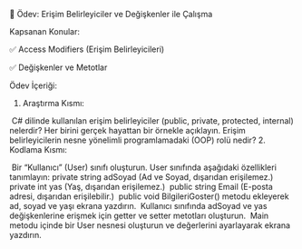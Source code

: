 📌 Ödev: Erişim Belirleyiciler ve Değişkenler ile Çalışma

Kapsanan Konular:

✅ Access Modifiers (Erişim Belirleyicileri)

✅ Değişkenler ve Metotlar

Ödev İçeriği:

1. Araştırma Kısmı:

⁠ ⁠C# dilinde kullanılan erişim belirleyiciler (public, private, protected, internal) nelerdir? Her birini gerçek hayattan bir örnekle açıklayın.
Erişim belirleyicilerin nesne yönelimli programlamadaki (OOP) rolü nedir?
2.⁠ ⁠Kodlama Kısmı:

⁠ ⁠Bir “Kullanıcı” (User) sınıfı oluşturun.
⁠User sınıfında aşağıdaki özellikleri tanımlayın:
⁠private string adSoyad (Ad ve Soyad, dışarıdan erişilemez.)
⁠ ⁠private int yas (Yaş, dışarıdan erişilemez.)
⁠ ⁠public string Email (E-posta adresi, dışarıdan erişilebilir.)
⁠ ⁠public void BilgileriGoster() metodu ekleyerek ad, soyad ve yaşı ekrana yazdırın.
⁠ ⁠Kullanıcı sınıfında adSoyad ve yas değişkenlerine erişmek için getter ve setter metotları oluşturun.
⁠ ⁠Main metodu içinde bir User nesnesi oluşturun ve değerlerini ayarlayarak ekrana yazdırın.
